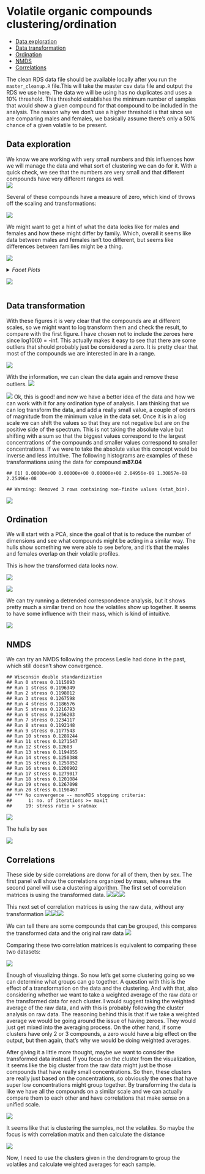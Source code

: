 Volatile organic compounds clustering/ordination
================

  - [Data exploration](#data-exploration)
  - [Data transformation](#data-transformation)
  - [Ordination](#ordination)
  - [NMDS](#nmds)
  - [Correlations](#correlations)

The clean RDS data file should be available locally after you run the
`master_cleanup.R` file.This will take the master csv data file and
output the RDS we use here. The data we will be using has no duplicates
and uses a 10% threshold. This threshold establishes the minimum number
of samples that would show a given compound for that compound to be
included in the analysis. The reason why we don’t use a higher threshold
is that since we are comparing males and females, we basically assume
there’s only a 50% chance of a given volatile to be present.

## Data exploration

We know we are working with very small numbers and this influences how
we will manage the data and what sort of clustering we can do for it.
With a quick check, we see that the numbers are very small and that
different compounds have very different ranges as well.  
![](VOC_clustering_files/figure-gfm/unnamed-chunk-1-1.png)<!-- -->

Several of these compounds have a measure of zero, which kind of throws
off the scaling and transformations:

![](VOC_clustering_files/figure-gfm/unnamed-chunk-2-1.png)<!-- -->

We might want to get a hint of what the data looks like for males and
females and how these might differ by family. Which, overall it seems
like data between males and females isn’t too different, but seems like
differences between families might be a thing.

![](VOC_clustering_files/figure-gfm/unnamed-chunk-3-1.png)<!-- -->

<details>

<summary> <i> Facet Plots </i>

![](VOC_clustering_files/figure-gfm/facetPlot-1.png)<!-- --> </summary>

</details>

## Data transformation

With these figures it is very clear that the compounds are at different
scales, so we might want to log transform them and check the result, to
compare with the first figure. I have chosen not to include the zeroes
here since log10(0) = -inf. This actually makes it easy to see that
there are some outliers that should probably just be considered a zero.
It is pretty clear that most of the compounds we are interested in are
in a range.

![](VOC_clustering_files/figure-gfm/unnamed-chunk-4-1.png)<!-- -->

With the information, we can clean the data again and remove these
outliers.
![](VOC_clustering_files/figure-gfm/unnamed-chunk-5-1.png)<!-- -->

![](VOC_clustering_files/figure-gfm/unnamed-chunk-6-1.png)<!-- --> Ok,
this is good\! and now we have a better idea of the data and how we can
work with it for any ordination type of analysis. I am thinking that we
can log transform the data, and add a really small value, a couple of
orders of magnitude from the minimum value in the data set. Once it is
in a log scale we can shift the values so that they are not negative but
are on the positive side of the spectrum. This is not taking the
absolute value but shifting with a sum so that the biggest values
correspond to the largest concentrations of the compounds and smaller
values correspond to smaller concentrations. If we were to take the
absolute value this concept would be inverse and less intuitive. The
following histograms are examples of these transformations using the
data for compound
    **m87.04**

    ## [1] 0.00000e+00 0.00000e+00 0.00000e+00 2.04956e-09 1.30857e-08 2.25496e-08

    ## Warning: Removed 3 rows containing non-finite values (stat_bin).

![](VOC_clustering_files/figure-gfm/unnamed-chunk-7-1.png)<!-- -->

## Ordination

We will start with a PCA, since the goal of that is to reduce the number
of dimensions and see what compounds might be acting in a similar way.
The hulls show something we were able to see before, and it’s that the
males and females overlap on their volatile profiles.

This is how the transformed data looks now.

![](VOC_clustering_files/figure-gfm/unnamed-chunk-9-1.png)<!-- -->

![](VOC_clustering_files/figure-gfm/unnamed-chunk-10-1.png)<!-- -->

We can try running a detrended correspondence analysis, but it shows
pretty much a similar trend on how the volatiles show up together. It
seems to have some influence with their mass, which is kind of
intuitive.

![](VOC_clustering_files/figure-gfm/unnamed-chunk-11-1.png)<!-- -->

## NMDS

We can try an NMDS following the process Leslie had done in the past,
which still doesn’t show convergence.

    ## Wisconsin double standardization
    ## Run 0 stress 0.1115093 
    ## Run 1 stress 0.1196349 
    ## Run 2 stress 0.1198012 
    ## Run 3 stress 0.1267598 
    ## Run 4 stress 0.1186576 
    ## Run 5 stress 0.1216793 
    ## Run 6 stress 0.1256203 
    ## Run 7 stress 0.1234117 
    ## Run 8 stress 0.1192148 
    ## Run 9 stress 0.1177543 
    ## Run 10 stress 0.1289244 
    ## Run 11 stress 0.1271547 
    ## Run 12 stress 0.12603 
    ## Run 13 stress 0.1194855 
    ## Run 14 stress 0.1250388 
    ## Run 15 stress 0.1259852 
    ## Run 16 stress 0.1200902 
    ## Run 17 stress 0.1279017 
    ## Run 18 stress 0.1201084 
    ## Run 19 stress 0.1267098 
    ## Run 20 stress 0.1198467 
    ## *** No convergence -- monoMDS stopping criteria:
    ##      1: no. of iterations >= maxit
    ##     19: stress ratio > sratmax

![](VOC_clustering_files/figure-gfm/unnamed-chunk-13-1.png)<!-- -->

The hulls by sex

![](VOC_clustering_files/figure-gfm/unnamed-chunk-14-1.png)<!-- -->

## Correlations

These side by side correlations are donw for all of them, then by sex.
The first panel will show the correlations organized by mass, whereas
the second panel will use a clustering algorithm. The first set of
correlation matrices is using the transformed data.
![](VOC_clustering_files/figure-gfm/unnamed-chunk-15-1.png)<!-- -->![](VOC_clustering_files/figure-gfm/unnamed-chunk-15-2.png)<!-- -->![](VOC_clustering_files/figure-gfm/unnamed-chunk-15-3.png)<!-- -->

This next set of correlation matrices is using the raw data, without any
transformation
![](VOC_clustering_files/figure-gfm/unnamed-chunk-16-1.png)<!-- -->![](VOC_clustering_files/figure-gfm/unnamed-chunk-16-2.png)<!-- -->![](VOC_clustering_files/figure-gfm/unnamed-chunk-16-3.png)<!-- -->

We can tell there are some compounds that can be grouped, this compares
the transformed data and the original raw data
![](VOC_clustering_files/figure-gfm/unnamed-chunk-17-1.png)<!-- -->

Comparing these two correlation matrices is equivalent to comparing
these two datasets:

![](VOC_clustering_files/figure-gfm/unnamed-chunk-18-1.png)<!-- -->

Enough of visualizing things. So now let’s get some clustering going so
we can determine what groups can go together. A question with this is
the effect of a transformation on the data and the clustering. And with
that, also considering whether we want to take a weighted average of the
raw data or the transformed data for each cluster. I would suggest
taking the weighted average of the raw data, and with this is probably
following the cluster analysis on raw data. The reasoning behind this is
that if we take a weighted average we would be going around the issue of
having zeroes. They would just get mixed into the averaging process. On
the other hand, if some clusters have only 2 or 3 compounds, a zero
would have a big effect on the output, but then again, that’s why we
would be doing weighted averages.

After giving it a little more thought, maybe we want to consider the
transformed data instead. If you focus on the cluster from the
visualization, it seems like the big cluster from the raw data might
just be those compounds that have really small concentrations. So then,
these clusters are really just based on the concentrations, so obviously
the ones that have super low concentrations might group together. By
transforming the data is like we have all the compounds on a similar
scale and we can actually compare them to each other and have
correlations that make sense on a unified scale.

![](VOC_clustering_files/figure-gfm/unnamed-chunk-19-1.png)<!-- -->

It seems like that is clustering the samples, not the volatiles. So
maybe the focus is with correlation matrix and then calculate the
distance

![](VOC_clustering_files/figure-gfm/unnamed-chunk-20-1.png)<!-- -->

Now, I need to use the clusters given in the dendrogram to group the
volatiles and calculate weighted averages for each sample.
